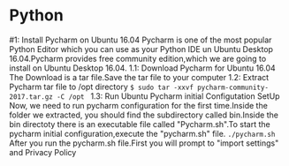 # Python

#1: Install Pycharm on Ubuntu 16.04
  Pycharm is one of the most popular Python Editor which you can use as your Python IDE un Ubuntu Desktop 16.04.Pycharm provides free community edition,which we are going to install on Ubuntu Desktop 16.04.
  1.1: Download Pycharm for Ubuntu 16.04
    The Download is a tar file.Save the tar file to your computer
  1.2: Extract Pycharm tar file to /opt directory
    ```
    $ sudo tar -xxvf pycharm-community-2017.tar.gz -C /opt 
    ```
  1.3: Run Ubuntu Pycharm initial Configutation SetUp
    Now, we need to run pycharm configuration for the first time.Inside the folder we extracted, you should find the subdirectory called bin.Inside the bin directoty there is an executable file called "Pycharm.sh".To start the pycharm initial configuration,execute the "pycharm.sh" file.
    ```
    ./pycharm.sh
    ```
    After you run the pycharm.sh file.First you will prompt to "import settings" and Privacy Policy 
